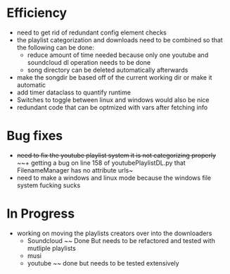 # Efficiency 
+ need to get rid of redundant config element checks
+ the playlist categorization and downloads need to be combined so that the following can be done: 
    + reduce amount of time needed because only one youtube and soundcloud dl operation needs to be done
    + song directory can be deleted automatically afterwards
+ make the songdir be based off of the current working dir or make it automatic
+ add timer dataclass to quantify runtime
+ Switches to toggle between linux and windows would also be nice
+ redundant code that can be optmized with vars after fetching info 

# Bug fixes
+ ~~need to fix the youtube playlist system it is not categorizing properly~~
~~+ getting a bug on line 158 of youtubePlaylistDL.py that FilenameManager has no attribute urls~
+ need to make a windows and linux mode because the windows file system fucking sucks 


# In Progress
+ working on moving the playlists creators over into the downloaders
    + Soundcloud ~~ Done But needs to be refactored and tested with mutliple playlists
    + musi  
    + youtube ~~ done but needs to be tested extensively 
